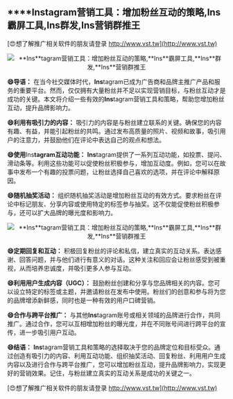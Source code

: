 ## ****Ins**tagram营销工具：增加粉丝互动的策略,**Ins**霸屏工具,**Ins**群发,**Ins**营销群推王**

[😍想了解推广相关软件的朋友请登录 http://www.vst.tw](http://www.vst.tw)

 <center><img src="https://vst.tw/MP4/tuiguang/png/3.png" alt="**Ins**tagram营销工具：增加粉丝互动的策略,**Ins**霸屏工具,**Ins**群发,**Ins**营销群推王"></center>

**😄导语：**
在当今社交媒体时代，**Ins**tagram已成为广告商和品牌主推广产品和服务的重要平台。然而，仅仅拥有大量粉丝并不足以实现营销目标，与粉丝互动才是成功的关键。本文将介绍一些有效的**Ins**tagram营销工具和策略，帮助您增加粉丝互动，提升品牌影响力。

**😄利用有吸引力的内容：**
吸引力的内容是与粉丝建立联系的关键。确保您的内容有趣、有益，并能引起粉丝的共鸣。通过发布高质量的照片、视频和故事，吸引用户的注意力，并鼓励他们在评论中表达自己的观点和想法。

**😄使用**Ins**tagram互动功能：**
**Ins**tagram提供了一系列互动功能，如投票、提问、滑动条等。利用这些功能可以促使粉丝积极参与，增加互动度。例如，您可以在故事中发布一个有趣的投票问题，让粉丝选择自己喜欢的选项，并在评论中解释原因。

**😄随机抽奖活动：**
组织随机抽奖活动是增加粉丝互动的有效方式。要求粉丝在评论中标记朋友、分享内容或使用特定的标签参与抽奖。这不仅能促使粉丝积极参与，还可以扩大品牌的曝光度和影响力。

 <center><img src="https://vst.tw/MP4/tuiguang/png/5.png" alt="**Ins**tagram营销工具：增加粉丝互动的策略,**Ins**霸屏工具,**Ins**群发,**Ins**营销群推王"></center>

**😄定期回复和互动：**
积极回复粉丝的评论和私信，建立真实的互动关系。表达感谢、回答问题，并与他们进行有意义的对话。这种关注和回应会让粉丝感受到被重视，从而培养忠诚度，并吸引更多人参与互动。

**😄利用用户生成内容（UGC）：**
鼓励粉丝创建和分享与您品牌相关的内容。您可以设立特定的标签或主题，并邀请粉丝在发布中使用。粉丝们的创意和参与将为您的品牌增添新鲜感，同时也是一种有效的用户口碑营销。

**😄合作与跨平台推广：**
与其他**Ins**tagram账号或相关领域的品牌进行合作，共同推广。通过合作，您可以互相增加粉丝的曝光度，并在不同账号间进行跨平台的宣传，进一步吸引用户互动。

**😄结语：**
**Ins**tagram营销工具和策略的选择取决于您的品牌定位和目标受众。通过创造有吸引力的内容、利用互动功能、组织抽奖活动、回复粉丝、利用用户生成内容以及进行合作与跨平台推广，您可以增加粉丝互动，提升品牌影响力，实现更好的营销效果。记住，与粉丝建立真实的互动关系是成功的关键之一。

[😍想了解推广相关软件的朋友请登录 http://www.vst.tw](http://www.vst.tw)



